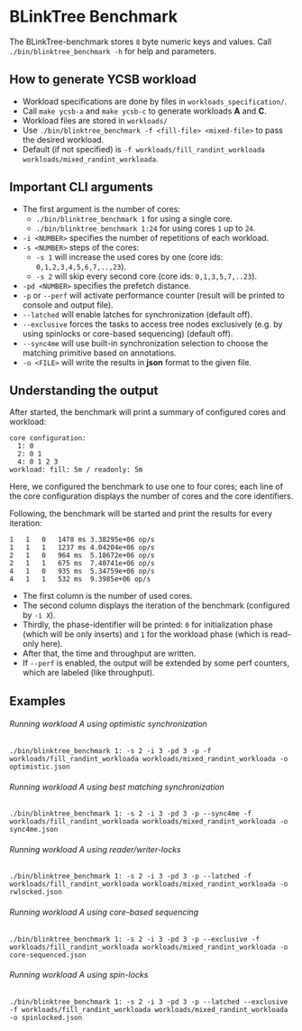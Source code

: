 # BLinkTree Benchmark
The BLinkTree-benchmark stores `8` byte numeric keys and values.
Call `./bin/blinktree_benchmark -h` for help and parameters.

## How to generate YCSB workload
* Workload specifications are done by files in `workloads_specification/`.
* Call `make ycsb-a` and `make ycsb-c` to generate workloads **A** and **C**.
* Workload files are stored in `workloads/`
* Use `./bin/blinktree_benchmark -f <fill-file> <mixed-file>` to pass the desired workload.
* Default (if not specified) is `-f workloads/fill_randint_workloada workloads/mixed_randint_workloada`.

## Important CLI arguments
* The first argument is the number of cores:
    * `./bin/blinktree_benchmark 1` for using a single core.
    * `./bin/blinktree_benchmark 1:24` for using cores `1` up to `24`.
* `-i <NUMBER>` specifies the number of repetitions of each workload.
* `-s <NUMBER>` steps of the cores:
    * `-s 1` will increase the used cores by one (core ids: `0,1,2,3,4,5,6,7,..,23`).
    * `-s 2` will skip every second core (core ids: `0,1,3,5,7,..23`).
* `-pd <NUMBER>` specifies the prefetch distance.
* `-p` or `--perf` will activate performance counter (result will be printed to console and output file).
* `--latched` will enable latches for synchronization (default off).
* `--exclusive` forces the tasks to access tree nodes exclusively (e.g. by using spinlocks or core-based sequencing) (default off).
*  `--sync4me` will use built-in synchronization selection to choose the matching primitive based on annotations.
* `-o <FILE>` will write the results in **json** format to the given file.

## Understanding the output
After started, the benchmark will print a summary of configured cores and workload:

    core configuration: 
      1: 0
      2: 0 1
      4: 0 1 2 3
    workload: fill: 5m / readonly: 5m

Here, we configured the benchmark to use one to four cores; each line of the core configuration displays the number of cores and the core identifiers.

Following, the benchmark will be started and print the results for every iteration:

    1	1	0	1478 ms	3.38295e+06 op/s
    1	1	1	1237 ms	4.04204e+06 op/s
    2	1	0	964 ms	5.18672e+06 op/s
    2	1	1	675 ms	7.40741e+06 op/s
    4	1	0	935 ms	5.34759e+06 op/s
    4	1	1	532 ms	9.3985e+06 op/s
    
* The first column is the number of used cores.
* The second column displays the iteration of the benchmark (configured by `-i X`).
* Thirdly, the phase-identifier will be printed: `0` for initialization phase (which will be only inserts) and `1` for the workload phase (which is read-only here).
* After that, the time and throughput are written.
* If `--perf` is enabled, the output will be extended by some perf counters, which are labeled (like throughput).

## Examples

###### Running workload A using optimistic synchronization

    ./bin/blinktree_benchmark 1: -s 2 -i 3 -pd 3 -p -f workloads/fill_randint_workloada workloads/mixed_randint_workloada -o optimistic.json

###### Running workload A using best matching synchronization

    ./bin/blinktree_benchmark 1: -s 2 -i 3 -pd 3 -p --sync4me -f workloads/fill_randint_workloada workloads/mixed_randint_workloada -o sync4me.json

###### Running workload A using reader/writer-locks
    
    ./bin/blinktree_benchmark 1: -s 2 -i 3 -pd 3 -p --latched -f workloads/fill_randint_workloada workloads/mixed_randint_workloada -o rwlocked.json
    
###### Running workload A using core-based sequencing
    
    ./bin/blinktree_benchmark 1: -s 2 -i 3 -pd 3 -p --exclusive -f workloads/fill_randint_workloada workloads/mixed_randint_workloada -o core-sequenced.json
    
###### Running workload A using spin-locks
        
    ./bin/blinktree_benchmark 1: -s 2 -i 3 -pd 3 -p --latched --exclusive -f workloads/fill_randint_workloada workloads/mixed_randint_workloada -o spinlocked.json
        
        